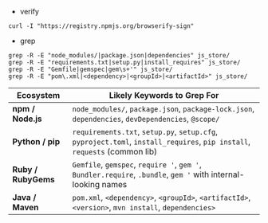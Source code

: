 - verify
```
curl -I "https://registry.npmjs.org/browserify-sign" 
```
- grep
```
grep -R -E "node_modules/|package.json|dependencies" js_store/
grep -R -E "requirements.txt|setup.py|install_requires" js_store/
grep -R -E "Gemfile|gemspec|gem\s+'" js_store/
grep -R -E "pom\.xml|<dependency>|<groupId>|<artifactId>" js_store/
```

| Ecosystem           | Likely Keywords to Grep For                                                                                               |
| ------------------- | ------------------------------------------------------------------------------------------------------------------------- |
| **npm / Node.js**   | `node_modules/`, `package.json`, `package-lock.json`, `dependencies`, `devDependencies`, `@scope/`                        |
| **Python / pip**    | `requirements.txt`, `setup.py`, `setup.cfg`, `pyproject.toml`, `install_requires`, `pip install`, `requests` (common lib) |
| **Ruby / RubyGems** | `Gemfile`, `gemspec`, `require '`, `gem '`, `Bundler.require`, `.bundle`, `gem '` with internal-looking names             |
| **Java / Maven**    | `pom.xml`, `<dependency>`, `<groupId>`, `<artifactId>`, `<version>`, `mvn install`, `dependencies>`                       |

